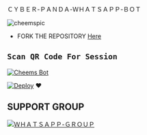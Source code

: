 ＣＹＢＥＲ-ＰＡＮＤＡ-ＷＨＡＴＳＡＰＰ-ＢＯＴ






![cheemspic](https://github.com/CYBER-x-SACHIYA/CYBER-x-SACHIYA/assets/148566818/74fc51ee-e455-4f38-9f41-b6cce7aa36b0)









- FORK THE REPOSITORY [Here](https://github.com/DGXeon/CheemsBot-MD8/fork)

## `Scan QR Code For Session`
[![Cheems Bot](https://repl.it/badge/github/quiec/whatsasena)](https://replit.com/@DGXeon/Cheems-Bot-Multi-Auth-Session-Generator?v=1)





[![Deploy](https://www.herokucdn.com/deploy/button.svg)](https://heroku.com/deploy?template=https://github.com/CYBER-x-SACHIYA/CYBER-x-SACHIYA)
❤️







 ## SUPPORT GROUP
<a href="https://chat.whatsapp.com/F3sB3pR3tClBvVmlIkqDJp"><img alt="ＷＨＡＴＳＡＰＰ-ＧＲＯＵＰ" src="https://camo.githubusercontent.com/2157131829ac512183ee8f8b6c6f803688a4cc66a2e686602844e80478401a7c/68747470733a2f2f696d672e736869656c64732e696f2f62616467652f4a6f696e2047726f75702d3235443336363f7374796c653d666f722d7468652d6261646765266c6f676f3d7768617473617070266c6f676f436f6c6f723d7768697465"/></a>

